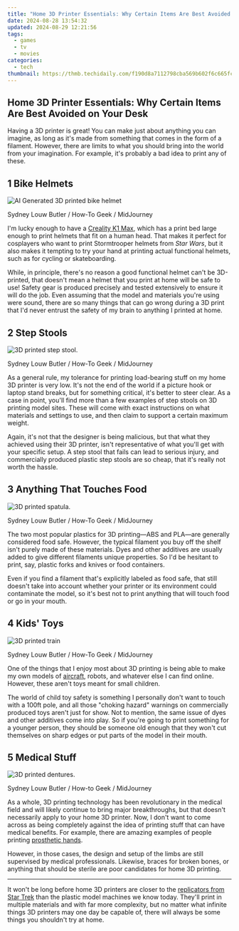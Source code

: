 ```yaml
---
title: "Home 3D Printer Essentials: Why Certain Items Are Best Avoided on Your Desk"
date: 2024-08-28 13:54:32
updated: 2024-08-29 12:21:56
tags:
  - games
  - tv
  - movies
categories:
  - tech
thumbnail: https://thmb.techidaily.com/f190d8a7112798cba569b602f6c665fc16f642849f8a20bc7170c2547e3c8b5d.jpg
---
```


## Home 3D Printer Essentials: Why Certain Items Are Best Avoided on Your Desk

Having a 3D printer is great! You can make just about anything you can imagine, as long as it's made from something that comes in the form of a filament. However, there are limits to what you should bring into the world from your imagination. For example, it's probably a bad idea to print any of these.

## 1  Bike Helmets 

![AI Generated 3D printed bike helmet](https://static1.howtogeekimages.com/wordpress/wp-content/uploads/2024/08/ai-generated-3d-printed-bike-helmet.png) 

Sydney Louw Butler / How-To Geek / MidJourney

 I'm lucky enough to have a [Creality K1 Max](https://extra-hints.techidaily.com/3-techniques-to-fix-iphone-hdr-blunders-in-premiere-pro-for-2024/), which has a print bed large enough to print helmets that fit on a human head. That makes it perfect for cosplayers who want to print Stormtrooper helmets from _Star Wars_, but it also makes it tempting to try your hand at printing actual functional helmets, such as for cycling or skateboarding.

 While, in principle, there's no reason a good functional helmet can't be 3D-printed, that doesn't mean a helmet that you print at home will be safe to use! Safety gear is produced precisely and tested extensively to ensure it will do the job. Even assuming that the model and materials you're using were sound, there are so many things that can go wrong during a 3D print that I'd never entrust the safety of my brain to anything I printed at home.

## 2  Step Stools 

![3D printed step stool.](https://static1.howtogeekimages.com/wordpress/wp-content/uploads/2024/08/3d-printed-step-stool.png) 

Sydney Louw Butler / How-To Geek / MidJourney

 As a general rule, my tolerance for printing load-bearing stuff on my home 3D printer is very low. It's not the end of the world if a picture hook or laptop stand breaks, but for something critical, it's better to steer clear. As a case in point, you'll find more than a few examples of step stools on 3D printing model sites. These will come with exact instructions on what materials and settings to use, and then claim to support a certain maximum weight.

 Again, it's not that the designer is being malicious, but that what they achieved using their 3D printer, isn't representative of what you'll get with your specific setup. A step stool that fails can lead to serious injury, and commercially produced plastic step stools are so cheap, that it's really not worth the hassle.

## 3  Anything That Touches Food 

![3D printed spatula.](https://static1.howtogeekimages.com/wordpress/wp-content/uploads/2024/08/3d-printed-spatula.png) 

Sydney Louw Butler / How-To Geek / MidJourney

 The two most popular plastics for 3D printing—ABS and PLA—are generally considered food safe. However, the typical filament you buy off the shelf isn't purely made of these materials. Dyes and other additives are usually added to give different filaments unique properties. So I'd be hesitant to print, say, plastic forks and knives or food containers.

 Even if you find a filament that's explicitly labeled as food safe, that still doesn't take into account whether your printer or its environment could contaminate the model, so it's best not to print anything that will touch food or go in your mouth.

## 4  Kids' Toys 

![3D printed train](https://static1.howtogeekimages.com/wordpress/wp-content/uploads/2024/08/3d-printed-train.png) 

Sydney Louw Butler / How-To Geek / MidJourney

 One of the things that I enjoy most about 3D printing is being able to make my own models of [aircraft](https://facebook-video-footage.techidaily.com/updated-free-video-editing-software-8-options-explored/), robots, and whatever else I can find online. However, these aren't toys meant for small children.

 The world of child toy safety is something I personally don't want to touch with a 100ft pole, and all those "choking hazard" warnings on commercially produced toys aren't just for show. Not to mention, the same issue of dyes and other additives come into play. So if you're going to print something for a younger person, they should be someone old enough that they won't cut themselves on sharp edges or put parts of the model in their mouth.

## 5  Medical Stuff 

![3D printed dentures.](https://static1.howtogeekimages.com/wordpress/wp-content/uploads/2024/08/3d-printed-dentures.png) 

Sydney Louw Butler / How-to Geek / MidJourney

 As a whole, 3D printing technology has been revolutionary in the medical field and will likely continue to bring major breakthroughs, but that doesn't necessarily apply to your home 3D printer. Now, I don't want to come across as being completely against the idea of printing stuff that can have medical benefits. For example, there are amazing examples of people printing [prosthetic hands](https://ultimaker.com/learn/open-bionics-3d-printed-prosthetic-limbs/).

 However, in those cases, the design and setup of the limbs are still supervised by medical professionals. Likewise, braces for broken bones, or anything that should be sterile are poor candidates for home 3D printing.

---

 It won't be long before home 3D printers are closer to the [replicators from Star Trek](https://some-skills.techidaily.com/summit-of-virtual-reality-resolution-for-2024/) than the plastic model machines we know today. They'll print in multiple materials and with far more complexity, but no matter what infinite things 3D printers may one day be capable of, there will always be some things you shouldn't try at home.

<ins class="adsbygoogle"
     style="display:block"
     data-ad-format="autorelaxed"
     data-ad-client="ca-pub-7571918770474297"
     data-ad-slot="1223367746"></ins>



<ins class="adsbygoogle"
     style="display:block"
     data-ad-client="ca-pub-7571918770474297"
     data-ad-slot="8358498916"
     data-ad-format="auto"
     data-full-width-responsive="true"></ins>
